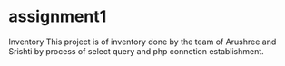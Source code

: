 # assignment1
Inventory 
This project is of inventory done by the team of Arushree and Srishti by process of select query and php connetion establishment.
